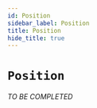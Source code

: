 ```yaml
---
id: Position
sidebar_label: Position
title: Position
hide_title: true
---
```

# `Position`

_TO BE COMPLETED_